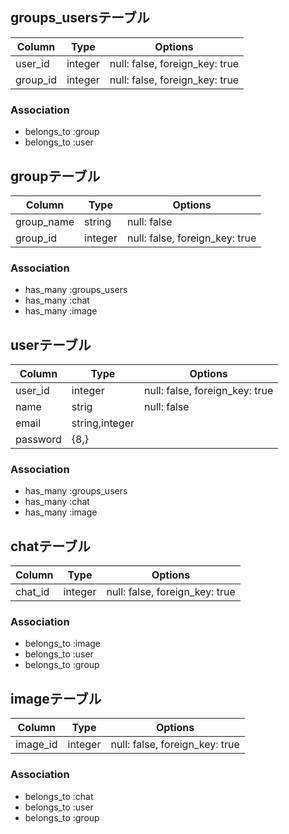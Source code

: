 ## groups_usersテーブル

|Column|Type|Options|
|------|----|-------|
|user_id|integer|null: false, foreign_key: true|
|group_id|integer|null: false, foreign_key: true|

### Association
- belongs_to :group
- belongs_to :user

## groupテーブル

|Column|Type|Options|
|------|----|-------|
|group_name|string|null: false|
|group_id|integer|null: false, foreign_key: true|

### Association
- has_many :groups_users
- has_many :chat
- has_many :image

## userテーブル

|Column|Type|Options|
|------|----|-------|
|user_id|integer|null: false, foreign_key: true|
|name|strig|null: false|
|email|string,integer|
|password|{8,}

### Association
- has_many :groups_users
- has_many :chat
- has_many :image

## chatテーブル

|Column|Type|Options|
|------|----|-------|
|chat_id|integer|null: false, foreign_key: true|


### Association
- belongs_to :image
- belongs_to :user
- belongs_to :group

## imageテーブル

|Column|Type|Options|
|------|----|-------|
|image_id|integer|null: false, foreign_key: true|


### Association
- belongs_to :chat
- belongs_to :user
- belongs_to :group
